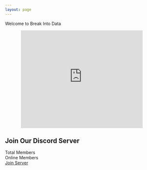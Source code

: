 ```yaml
---
layout: page
---
```


Welcome to Break Into Data  


<div class="text-align: center">
    <iframe src="https://breakintodata.substack.com/embed" height="320" style="width: 400px; max-width: calc(100vw - 20px); margin: auto; display: block;" frameborder="0" scrolling="no"></iframe>
    <h2>Join Our Discord Server</h2>
    <div id="total-members">Total Members</div>
    <div id="online-members">Online Members</div>
    <a href="#" id="join-button">Join Server</a>
</div>





<script>
    const apiUrl = `https://discord.com/api/guilds/1168693434572345346/widget.json`; 
    
    fetch(apiUrl)
      .then(response => response.json())
      .then(data => {
        document.getElementById('total-members').textContent = data.members.length;
        document.getElementById('online-members').textContent = data.presence_count;
        
        document.getElementById('join-button').href = data.instant_invite;
      });
</script>